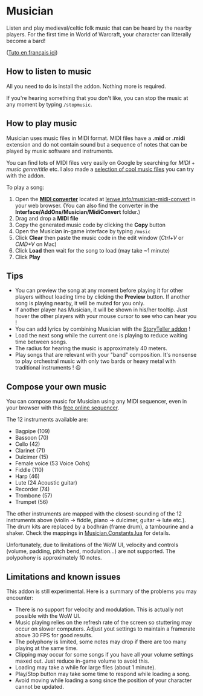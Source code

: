 Musician
========
Listen and play medieval/celtic folk music that can be heard by the nearby players. For the first time in World of Warcraft, your character can litterally become a bard!

([Tuto en français ici](https://www.lenwe.info/guide-musician/))

How to listen to music
----------------------
All you need to do is install the addon. Nothing more is required.

If you're hearing something that you don't like, you can stop the music at any moment by typing `/stopmusic`.

How to play music
-----------------
Musician uses music files in MIDI format. MIDI files have a **.mid** or **.midi** extension and do not contain sound but a sequence of notes that can be played by music software and instruments.

You can find lots of MIDI files very easily on Google by searching for *MIDI* + *music genre/title* etc. I also made a [selection of cool music files](https://www.dropbox.com/sh/6ypecquora72sne/AADAS0HnHS142bhpMNurRfX8a?dl=0) you can try with the addon. 

To play a song:

1. Open the [**MIDI converter**](https://www.lenwe.info/musician-midi-convert/) located at [lenwe.info/musician-midi-convert](https://www.lenwe.info/musician-midi-convert/) in your web browser. (You can also find the converter in the **Interface/AddOns/Musician/MidiConvert** folder.)
2. Drag and drop a **MIDI file**
3. Copy the generated music code by clicking the **Copy** button
4. Open the Musician in-game interface by typing `/music`
5. Click **Clear** then paste the music code in the edit window (*Ctrl+V* or *CMD+V* on Mac)
6. Click **Load** then wait for the song to load (may take ~1 minute)
7. Click **Play**

Tips
----
* You can preview the song at any moment before playing it for other players without loading time by clicking the **Preview** button. If another song is playing nearby, it will be muted for you only. 
* If another player has Musician, it will be shown in his/her tooltip. Just hover the other players with your mouse cursor to see who can hear you !
* You can add lyrics by combining Musician with the [StoryTeller addon](https://www.lenwe.info/story-teller) !
* Load the next song while the current one is playing to reduce waiting time between songs.
* The radius for hearing the music is approximately 40 meters.
* Play songs that are relevant with your "band" composition. It's nonsense to play orchestral music with only two bards or heavy metal with traditional instruments ! 😃

Compose your own music
----------------------
You can compose music for Musician using any MIDI sequencer, even in your browser with this [free online sequencer](https://onlinesequencer.net/). 

The 12 instruments available are:

* Bagpipe (109)
* Bassoon (70)
* Cello (42)
* Clarinet (71)
* Dulcimer (15)
* Female voice (53 Voice Oohs)
* Fiddle (110)
* Harp (46)
* Lute (24 Acoustic guitar)
* Recorder (74)
* Trombone (57)
* Trumpet (56)

The other instruments are mapped with the closest-sounding of the 12 instruments above (violin → fiddle, piano → dulcimer, guitar → lute etc.). The drum kits are replaced by a bodhrán (frame drum), a tambourine and a shaker. Check the mappings in [Musician.Constants.lua](https://github.com/LenweSaralonde/Musician/blob/master/core/Musician.Constants.lua#L255) for details. 

Unfortunately, due to limitations of the WoW UI, velocity and controls (volume, padding, pitch bend, modulation...) are not supported. The polypohony is approximately 10 notes.

Limitations and known issues
----------------------------
This addon is still experimental. Here is a summary of the problems you may encounter:

* There is no support for velocity and modulation. This is actually not possible with the WoW UI.
* Music playing relies on the refresh rate of the screen so stuttering may occur on slower computers. Adjust yout settings to maintain a framerate above 30 FPS for good results.
* The polyphony is limited, some notes may drop if there are too many playing at the same time.
* Clipping may occur for some songs if you have all your volume settings maxed out. Just reduce in-game volume to avoid this.
* Loading may take a while for large files (about 1 minute).
* Play/Stop button may take some time to respond while loading a song.
* Avoid moving while loading a song since the position of your character cannot be updated.
